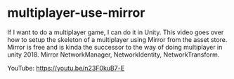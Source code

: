 # multiplayer-use-mirror
If I want to do a multiplayer game, I can do it in Unity. This video goes over how to setup the skeleton of a multiplayer using Mirror from the asset store. Mirror is free and is kinda the successor to the way of doing multiplayer in unity 2018.  Mirror NetworkManager, NetworkIdentity, NetworkTransform.

YouTube:   https://youtu.be/n23F0kuB7-E
